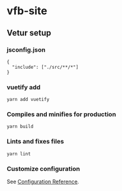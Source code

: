 # vfb-site

## Vetur setup

### jsconfig.json

```
{
  "include": ["./src/**/*"]
}
```

### vuetify add

```
yarn add vuetify
```

### Compiles and minifies for production

```
yarn build
```

### Lints and fixes files

```
yarn lint
```

### Customize configuration

See [Configuration Reference](https://cli.vuejs.org/config/).
